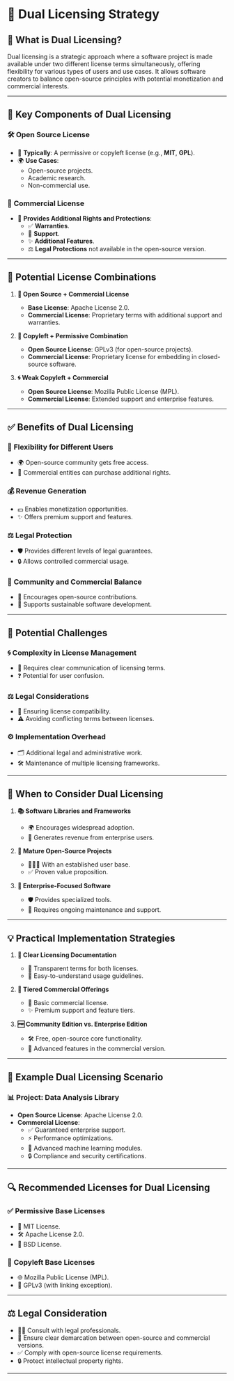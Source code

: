 # 🔄 **Dual Licensing Strategy**

## 🤔 **What is Dual Licensing?**

Dual licensing is a strategic approach where a software project is made available under two different license terms simultaneously, offering flexibility for various types of users and use cases. It allows software creators to balance open-source principles with potential monetization and commercial interests.  

---

## 🌟 **Key Components of Dual Licensing**

### 🛠 **Open Source License**

- 📝 **Typically**: A permissive or copyleft license (e.g., **MIT**, **GPL**).  
- 🌍 **Use Cases**:  
  - Open-source projects.  
  - Academic research.  
  - Non-commercial use.

### 💼 **Commercial License**

- 📜 **Provides Additional Rights and Protections**:
  - ✅ **Warranties**.  
  - 🤝 **Support**.  
  - ✨ **Additional Features**.  
  - ⚖️ **Legal Protections** not available in the open-source version.

---

## 🤝 **Potential License Combinations**

1. **📂 Open Source + Commercial License**
   - **Base License**: Apache License 2.0.  
   - **Commercial License**: Proprietary terms with additional support and warranties.

2. **🔗 Copyleft + Permissive Combination**
   - **Open Source License**: GPLv3 (for open-source projects).  
   - **Commercial License**: Proprietary license for embedding in closed-source software.

3. **🌀 Weak Copyleft + Commercial**
   - **Open Source License**: Mozilla Public License (MPL).  
   - **Commercial License**: Extended support and enterprise features.

---

## ✅ **Benefits of Dual Licensing**

### 🎯 **Flexibility for Different Users**

- 🌍 Open-source community gets free access.  
- 💼 Commercial entities can purchase additional rights.

### 💰 **Revenue Generation**

- 💵 Enables monetization opportunities.  
- ✨ Offers premium support and features.

### ⚖️ **Legal Protection**

- 🛡 Provides different levels of legal guarantees.  
- 🔒 Allows controlled commercial usage.

### 🌟 **Community and Commercial Balance**

- 🤝 Encourages open-source contributions.  
- 🔄 Supports sustainable software development.

---

## 🚫 **Potential Challenges**

### 🌀 **Complexity in License Management**

- 📣 Requires clear communication of licensing terms.  
- ❓ Potential for user confusion.

### ⚖️ **Legal Considerations**

- 🔧 Ensuring license compatibility.  
- ⚠️ Avoiding conflicting terms between licenses.

### ⚙️ **Implementation Overhead**

- 🗂 Additional legal and administrative work.  
- 🛠 Maintenance of multiple licensing frameworks.

---

## 🤔 **When to Consider Dual Licensing**

1. **📚 Software Libraries and Frameworks**
   - 🌍 Encourages widespread adoption.  
   - 💼 Generates revenue from enterprise users.

2. **🔧 Mature Open-Source Projects**
   - 🧑‍🤝‍🧑 With an established user base.  
   - ✅ Proven value proposition.

3. **🏢 Enterprise-Focused Software**
   - 🛡 Provides specialized tools.  
   - 🔄 Requires ongoing maintenance and support.

---

## 💡 **Practical Implementation Strategies**

1. **📜 Clear Licensing Documentation**
   - 📝 Transparent terms for both licenses.  
   - 📖 Easy-to-understand usage guidelines.

2. **💼 Tiered Commercial Offerings**
   - 📂 Basic commercial license.  
   - ✨ Premium support and feature tiers.

3. **🆓 Community Edition vs. Enterprise Edition**
   - 🛠 Free, open-source core functionality.  
   - 💼 Advanced features in the commercial version.

---

## 🌟 **Example Dual Licensing Scenario**

### 📊 **Project**: Data Analysis Library

- **Open Source License**: Apache License 2.0.  
- **Commercial License**:  
  - ✅ Guaranteed enterprise support.  
  - ⚡ Performance optimizations.  
  - 🤖 Advanced machine learning modules.  
  - 🔒 Compliance and security certifications.

---

## 🔍 **Recommended Licenses for Dual Licensing**

### ✅ **Permissive Base Licenses**

- 📜 MIT License.  
- 🛠 Apache License 2.0.  
- 📂 BSD License.

### 🔗 **Copyleft Base Licenses**

- 🌐 Mozilla Public License (MPL).  
- 🔗 GPLv3 (with linking exception).

---

## ⚖️ **Legal Consideration**

- 🧑‍⚖️ Consult with legal professionals.  
- 🔄 Ensure clear demarcation between open-source and commercial versions.  
- ✅ Comply with open-source license requirements.  
- 🔒 Protect intellectual property rights.

---
